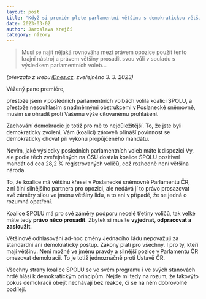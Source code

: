```yaml
---
layout: post
title: "Když si premiér plete parlamentní většinu s demokratickou většinou..."
date: 2023-03-02
author: Jaroslava Krejčí
category: názory
---
```


> Musí se najít nějaká rovnováha mezi právem opozice použít tento krajní nástroj a právem většiny prosadit svou vůli v souladu s výsledkem parlamentních voleb...

*(převzato z webu <a target="_blank" href="https://www.idnes.cz/zpravy/domaci/snemovna-unava-poslancu-nizsi-rust-penzi-vlada-obstrukce.A230303_160026_domaci_kop">iDnes.cz</a>. zveřejněno 3. 3. 2023)*

Vážený pane premiére, 

přestože jsem v posledních parlamentních volbách volila koalici SPOLU, a přestože nesouhlasím s nadměrnými obstrukcemi v Poslanecké sněmovně, musím se ohradit proti Vašemu výše citovanému prohlášení. 

Zachování demokracie je totiž pro mě to nejdůležitější. To, že jste byli demokraticky zvoleni, Vám (koalici) zároveň přináší povinnost se demokraticky chovat při výkonu propůjčeného mandátu. 

Nevím, jaké výsledky posledních parlamentních voleb máte k dispozici Vy, ale podle těch zveřejněných na ČSÚ dostala koalice SPOLU pozitivní mandát od cca 28,2 % registrovaných voličů, což rozhodně není většina národa. 

To, že koalice má většinu křesel v Poslanecké sněmovně Parlamentu ČR, z ní činí silnějšího partnera pro opozici, ale nedává jí to právo prosazovat své záměry silou ve jménu většiny lidu, a to ani v případě, že se jedná o rozumná opatření. 

Koalice SPOLU má pro své záměry podporu necelé třetiny voličů, tak velké máte tedy **právo něco prosadit**. Zbytek si musíte **vyjednat, odpracovat a zasloužit**. 

Většinové odhlasování ad-hoc změny Jednacího řádu nepovažuji za standardní ani demokratický postup. Zákony platí pro všechny. I pro ty, kteří mají většinu. Není možné ve jménu pravdy a silnější pozice v Parlamentu ČR omezovat demokracii. To je totiž jednoznačně proti Ústavě ČR.

Všechny strany koalice SPOLU se ve svém programu i ve svých stanovách hrdě hlásí k demokratickým principům. Nejde mi tedy na rozum, že takovýto pokus demokracii obejít nechávají bez reakce, či se na něm dobrovolně podílejí.

